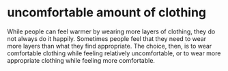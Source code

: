 # uncomfortable amount of clothing

While people can feel warmer by wearing more layers of clothing, 
they do not always do it happily. Sometimes people feel that they
need to wear more layers than what they find appropriate. The choice, 
then, is to wear comfortable clothing while feeling relatively uncomfortable, 
or to wear more appropriate clothing while feeling more comfortable.